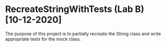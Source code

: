 # RecreateStringWithTests (Lab B) [10-12-2020]

The purpose of this project is to partially recreate the String class and write appropriate tests for the mock class.